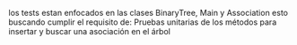 los tests estan enfocados en las clases BinaryTree, Main y Association esto buscando cumplir el requisito de: Pruebas unitarias de los métodos para insertar y buscar una asociación en el
árbol
